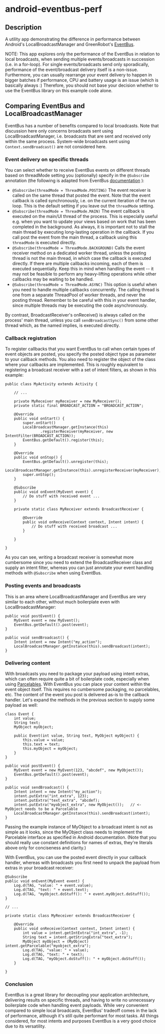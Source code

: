 # android-eventbus-perf

## Description

A utility app demonstrating the difference in performance between Android's LocalBroadcastManager and GreenRobot's [EventBus](http://greenrobot.org/eventbus/).

NOTE: This app explores only the performance of the EventBus in relation to local broadcasts, when sending multiple events/broadcasts in succession (i.e. in a for-loop). For single events/broadcasts send only sporadically, performance of the event/broadcast delivery itself is a non-issue. Furthermore, you can usually rearrange your event delivery to happen in bigger batches if performance, CPU and battery usage is an issue (which is basically always :) Therefore, you should not base your decision whether to use the EventBus library on this example code alone.

## Comparing EventBus and LocalBroadcastManager

EventBus has a number of benefits compared to local broadcasts. Note that discussion here only concerns broadcasts sent using LocalBroadcastManager, i.e. broadcasts that are sent and received only within the same process. System-wide broadcasts sent using `Context.sendBroadcast()` are not considered here.

### Event delivery on specific threads

You can select whether to receive EventBus events on different threads based on threadMode setting you (optionally) specify in the `@Subscribe` annotation (the following is adapted from EventBus [documentation](http://greenrobot.org/eventbus/documentation/delivery-threads-threadmode/) ):

- `@Subscribe(threadMode = ThreadMode.POSTING)` The event receiver is called on the same thread that posted the event. Note that the event callback is called synchronously, i.e. on the current iteration of the run loop. This is the default setting if you leave out the `threadMode` setting.
- `@Subscribe(threadMode = ThreadMode.MAIN)` The event callback is executed on the main/UI thread of the process. This is especially useful e.g. when you want to update your views based on work that has been completed in the background. As always, it is important not to stall the main thread by executing long-lasting operation in the callback. If you call post the event from the main thread, a callback using this `threadMode` is executed directly.
- `@Subscribe(threadMode = ThreadMode.BACKGROUND)` Calls the event receiver method on a dedicated worker thread, unless the posting thread is not the main thread, in which case the callback is executed directly. If there are multiple callbacks incoming, each of them is executed sequentially. Keep this in mind when handling the event -- it may not be feasible to perform any heavy-lifting operations while other callbacks may be waiting to be handled.
- `@Subscribe(threadMode = ThreadMode.ASYNC)` This option is useful when you need to handle multiple callbacks concurrently. The calling thread is one from a separate ThreadPool of worker threads, and never the posting thread. Remember to be careful with this in your event handler, since multiple threads may be executing the code asynchronously.

By contrast, BroadcastReceiver's onReceive() is always called on the process' main thread, unless you call `sendBroadcastSync()` from some other thread which, as the named implies, is executed directly.

### Callback registration

To register callbacks that you want EventBus to call when certain types of event objects are posted, you specify the posted object type as parameter to your callback methods. You also need to register the object of the class where your callbacks are implemented. This is roughly equivalent to registering a broadcast receiver with a set of intent filters, as shown in this example:

```
public class MyActivity extends Activity {

    // ...
    
    private MyReceiver myReceiver = new MyReceiver();
    private static final BROADCAST_ACTION = "BROADCAST_ACTION";

    @Override
    public void onStart() {
        super.onStart()
        LocalBroadcastManager.getInstance(this)
                .registerReceiver(myReceiver, new IntentFilter(BROADCAST_ACTION));
        EventBus.getDefault().register(this);
    }

    @Override
    public void onStop() {
        EventBus.getDefault().unregister(this);
        LocalBroadcastManager.getInstance(this).unregisterReceiver(myReceiver);
        super.onStop();
    }

    @Subscribe
    public void onEvent(MyEvent event) {
        // Do stuff with received event ...
    }

    private static class MyReceiver extends BroadcastReceiver {

        @Override
        public void onReceive(Context context, Intent intent) {
            // Do stuff with received broadcast ...
        }

    }

}
```

As you can see, writing a broadcast receiver is somewhat more cumbersome since you need to extend the BroadcastReceiver class and supply an intent filter, whereas you can just annotate your event handling methods with `@Subscribe` when using EventBus.

### Posting events and broadcasts

This is an area where LocalBroadcastManager and EventBus are very similar to each other, without much boilerplate even with LocalBroadcastManager:

```
public void postEvent() {
    MyEvent event = new MyEvent();
    EventBus.getDefault().post(event);
}

public void sendBroadcast() {
    Intent intent = new Intent("my_action");
    LocalBroadcastManager.getInstance(this).sendBroadcast(intent);
}
```

### Delivering content

With broadcasts you need to package your payload using intent extras, which can often require quite a bit of boilerplate code, especially when using [Parcelables](https://developer.android.com/reference/android/os/Parcelable.html). With EventBus you can place your content within the event object itself. This requires no cumbersome packaging, no parcelables, etc. The content of the event you post is delivered as-is to the callback handler. Let's expand the methods in the previous section to supply some payload as well:

```
class Event {
    int value;
    String text;
    MyObject myObject;
    
    public Event(int value, String text, MyObject myObject) {
        this.value = value;
        this.text = text;
        this.myObject = myObject;
    }
}

public void postEvent() {
    MyEvent event = new MyEvent(123, "abcdef", new MyObject());
    EventBus.getDefault().post(event);
}

public void sendBroadcast() {
    Intent intent = new Intent("my_action");
    intent.putExtra("int_extra", 123);
    intent.putExtra("text_extra", "abcdef);
    intent.putExtra("myobject_extra", new MyObject());   // <- MyObject needs to be a Parcelable
    LocalBroadcastManager.getInstance(this).sendBroadcast(intent);
}
```
Passing the example instance of MyObject to a broadcast intent is not as simple as it looks, since the MyObject class needs to implement the Parcelable interface as specified in Android documentation. (Note that you should really use constant definitions for names of extras, they're literals above only for conciseness and clarity.)

With EventBus, you can use the posted event directly in your callback handler, whereas with broadcasts you first need to unpack the payload from extras in your broadcast receiver:

```
@Subscribe
public void onEvent(MyEvent event) {
    Log.d(TAG, "value: " + event.value);
    Log.d(TAG, "text: " + event.text);
    Log.d(TAG, "myObject.doStuff(): " + event.myObject.doStuff());
}

// ...

private static class MyReceiver extends BroadcastReceiver {

    @Override
    public void onReceive(Context context, Intent intent) {
        int value = intent.getIntExtra("int_extra", -1);
        String text = intent.getStringExtra("text_extra");
        MyObject myObject = (MyObject) intent.getParcelable("myobject_extra");
        Log.d(TAG, "value: " + value);
        Log.d(TAG, "text: " + text);
        Log.d(TAG, "myObject.doStuff(): " + myObject.doStuff());
    }

}
```

### Conclusion

EventBus is a great library for decoupling your application architecture, delivering results on specific threads, and having to write no unnecessary boilerplate code when handling event payloads. While very convenient compared to simple local broadcasts, EventBus' tradeoff comes in the lack of performance, although it's still quite performant for most tasks. All things considered, for most intents and purposes EventBus is a very good choice due to its versatility.
